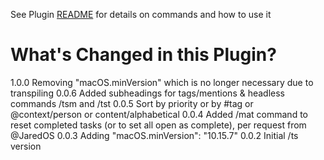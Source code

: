 See Plugin [README](https://github.com/NotePlan/plugins/blob/main/dwertheimer.TaskAutomations/readme.md) for details on commands and how to use it

# What's Changed in this Plugin?

1.0.0 Removing "macOS.minVersion" which is no longer necessary due to transpiling
0.0.6 Added subheadings for tags/mentions & headless commands /tsm and /tst
0.0.5 Sort by priority or by #tag or @context/person or content/alphabetical
0.0.4 Added /mat command to reset completed tasks (or to set all open as complete), per request from @JaredOS
0.0.3 Adding 	"macOS.minVersion": "10.15.7"
0.0.2 Initial /ts version